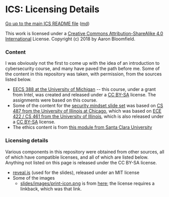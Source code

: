 ICS: Licensing Details
======================

[Go up to the main ICS README file](readme.html) ([md](readme.md))

This work is licensed under a [Creative Commons Attribution-ShareAlike 4.0 International](http://creativecommons.org/licenses/by-sa/4.0/) License. Copyright (c) 2018 by Aaron Bloomfield.

### Content

I was obviously not the first to come up with the idea of an introduction to cybersecurity course, and many have paved the path before me.  Some of the content in this repository was taken, with permission, from the sources listed below.

- [EECS 388 at the University of Michigan](https://www.eecs.umich.edu/courses/eecs388.w18/) -- this course, under a grant from Intel, was created and released under a [CC BY-SA](http://creativecommons.org/licenses/by-sa/4.0/) license.  The assignments were based on this course.
- Some of the content for the [security mindset slide set](../slides/security-mindset.html#/) was based on [CS 487 from the University of Illinois at Chicago](https://www.cs.uic.edu/~s/teaching/cs487/2017-fall/slides/Lecture-01-Mindset.pdf), which was based on [ECE 422 / CS 461 from the University of Illinois](https://courses.engr.illinois.edu/cs461/sp2018/), which is also released under a [CC BY-SA](http://creativecommons.org/licenses/by-sa/4.0/) license.
- The ethics content is from [this module from Santa Clara University](https://www.scu.edu/ethics/focus-areas/technology-ethics/resources/an-introduction-to-cybersecurity-ethics/)

### Licensing details

Various components in this repository were obtained from other sources, all of which have compatible licenses, and all of which are listed below.  Anything not listed on this page is released under the CC BY-SA license.

- [reveal.js](https://github.com/hakimel/reveal.js/) (used for the slides), released under an MIT license
- Some of the images
    - [slides/images/print-icon.png](slides/images/print-icon.png) is from [here](http://www.iconarchive.com/show/windows-8-icons-by-icons8/Very-Basic-Print-icon.html); the license requires a linkback, which was that link.

